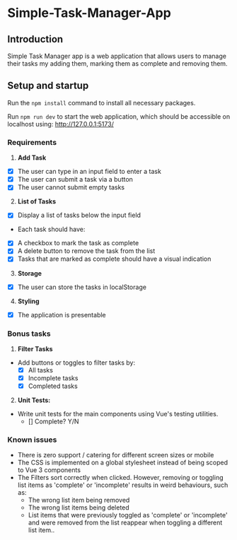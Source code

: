 # Simple-Task-Manager-App

## Introduction

Simple Task Manager app is a web application that allows users to manage their tasks my adding them, marking them as complete and removing them.

## Setup and startup

Run the `npm install` command to install all necessary packages.

Run `npm run dev` to start the web application, which should be accessible on localhost using: http://127.0.0.1:5173/

### Requirements

1. **Add Task**

- [x] The user can type in an input field to enter a task
- [x] The user can submit a task via a button
- [x] The user cannot submit empty tasks

2. **List of Tasks**

- [x] Display a list of tasks below the input field
- Each task should have:
- [x] A checkbox to mark the task as complete
- [x] A delete button to remove the task from the list
- [x] Tasks that are marked as complete should have a visual indication

3. **Storage**

- [x] The user can store the tasks in localStorage

4. **Styling**

- [x] The application is presentable

### Bonus tasks

1. **Filter Tasks**

- Add buttons or toggles to filter tasks by:
    - [x] All tasks
    - [x] Incomplete tasks
    - [x] Completed tasks

2. **Unit Tests:**

  - Write unit tests for the main components using Vue's testing utilities.
    - [] Complete? Y/N

### Known issues

- There is zero support / catering for different screen sizes or mobile
- The CSS is implemented on a global stylesheet instead of being scoped to Vue 3 components
- The Filters sort correctly when clicked. However, removing or toggling list items as 'complete' or 'incomplete' results in weird behaviours, such as:
    - The wrong list item being removed
    - The wrong list items being deleted
    - List items that were previously toggled as 'complete' or 'incomplete' and were removed from the list reappear when toggling a different list item..
